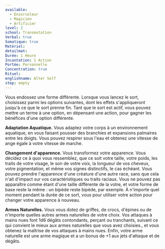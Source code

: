 ```yaml
---
available:
  - Ensorceleur
  - Magicien
  - Artificier
level: 2
school: Transmutation
Verbal: true
Somatique: true
Matériel:
detailmat:
Durée: 1 Heure
Incantation: 1 Action
Portée: Personnelle
Concentration: true
Rituel:
englishname: Alter Self
step: empty
---
```

Vous endossez une forme différente. Lorsque vous lancez le sort, choisissez parmi les options suivantes, dont les effets s'appliqueront jusqu'à ce que le sort prenne fin. Tant que le sort est actif, vous pouvez mettre un terme à une option, en dépensant une action, pour gagner les bénéfices d'une option différente.

**Adaptation Aquatique.** Vous adaptez votre corps à un environnement aquatique, en vous faisant pousser des branchies et expansions palmaires entre les doigts. Vous pouvez respirer sous l'eau et obtenez une vitesse de ange égale à votre vitesse de marche.

**Changement d'apparence.** Vous transformez votre apparence. Vous décidez ce à quoi vous ressemblez, que ce soit votre taille, votre poids, les traits de votre visage, le son de votre voix, la longueur de vos cheveux, votre pigmentation, et même vos signes distinctifs, le cas échéant. Vous pouvez prendre l'apparence d'une créature d'une autre race, sans que cela n'ait d'impact sur vos caractéristiques ou traits raciaux. Vous ne pouvez pas apparaître comme étant d'une taille différente de la votre, et votre forme de base reste la même : un bipède reste bipède, par exemple. À n'importe quel moment pendant la durée de ce sort, vous pour utiliser votre action pour changer votre apparence à nouveau. 

**Armes Naturelles.** Vous vous dotez de griffes, de crocs, d'épines ou de n'importe quelles autres armes naturelles de votre choix. Vos attaques à mains nues font 1d6 dégâts contondants, perçant ou tranchants, suivant ce qui convient le mieux aux armes naturelles que vous avez choisies., et vous obtenez la maîtrise de vos attaques à mains nues. Enfin, votre arme naturelle est une arme magique et a un bonus de +1 aux jets d'attaque et de dégâts.